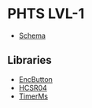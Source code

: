 # PHTS LVL-1

- [Schema](https://oshwlab.com/phts/lvl-1)

## Libraries

- [EncButton](https://github.com/GyverLibs/EncButton)
- [HCSR04](https://github.com/Martinsos/arduino-lib-hc-sr04)
- [TimerMs](https://github.com/GyverLibs/TimerMs)
